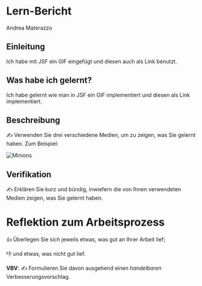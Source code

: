 # Lern-Bericht
Andrea Materazzo

## Einleitung

Ich habe mit JSF ein GIF eingefügt und diesen auch als Link benutzt.

## Was habe ich gelernt?

Ich habe gelernt wie man in JSF ein GIF implementiert und diesen als Link implementiert.

## Beschreibung

✍️ Verwenden Sie drei verschiedene Medien, um zu zeigen, was Sie gelernt haben. Zum Beispiel:

![Minions](https://youtu.be/rCrA9U2QL18)
## Verifikation

✍️ Erklären Sie kurz und bündig, inwiefern die von Ihnen verwendeten Medien zeigen, was Sie gelernt haben.

# Reflektion zum Arbeitsprozess

👍 Überlegen Sie sich jeweils etwas, was gut an Ihrer Arbeit lief; 

👎 und etwas, was nicht gut lief.

**VBV**: ✍️ Formulieren Sie davon ausgehend einen *handelbaren* Verbesserungsvorschlag.
